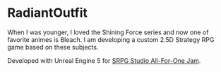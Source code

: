# RadiantOutfit

When I was younger, I loved the Shining Force series and now one of favorite animes is Bleach. I am developing a custom 2.5D Strategy RPG game based on these subjects.

Developed with Unreal Engine 5 for [SRPG Studio All-For-One Jam](https://itch.io/jam/srpg-one-for-all).
